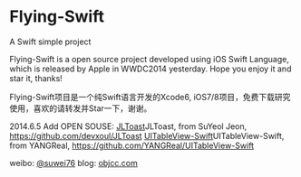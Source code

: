 Flying-Swift
============

A Swift simple project

Flying-Swift is a open source project developed using iOS Swift
Language, which is released by Apple in WWDC2014 yesterday. Hope you enjoy it and star it, thanks!

Flying-Swift项目是一个纯Swift语言开发的Xcode6, iOS7/8项目，免费下载研究使用，喜欢的请转发并Star一下，谢谢。

2014.6.5 Add OPEN SOUSE: 
[JLToast]JLToast, from SuYeol Jeon, https://github.com/devxoul/JLToast
[UITableView-Swift]UITableView-Swift, from YANGReal, https://github.com/YANGReal/UITableView-Swift

weibo: [@suwei76][1]
blog: [objcc.com][2]

[1]: http://weibo.com/objcc "suwei76"
[2]: http://objcc.com "OBJCC.COM"
[JLToast]: https://github.com/devxoul/JLToast
[UITableView-Swift]: https://github.com/YANGReal/UITableView-Swift
